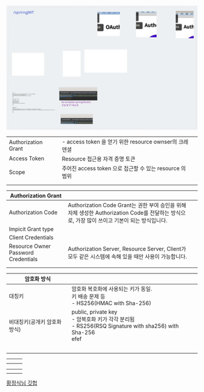 ---
---

![](../img/springOAuth2.excalidraw.svg)

||||
|---|---|---|
|Authorization Grant|- access token 을 얻기 위한 resource ownser의 크레덴셜||
|Access Token|Resource 접근용 자격 증명 토큰||
|Scope|주어진 access token 으로 접근할 수 있는 resource 의 범위||
||||
||||

|Authorization Grant|||
|---|---|---|
|Authorization Code|Authorization Code Grant는 권한 부여 승인을 위해 자체 생성한 Authorization Code를 전달하는 방식으로, 가장 많이 쓰이고 기본이 되는 방식입니다. ||
|Impicit Grant type|||
|Client Credentials|||
|Resource Owner Password Credentials|Authorization Server, Resource Server, Client가 모두 같은 시스템에 속해 있을 때만 사용이 가능합니다.||
||||
||||


|암호화 방식|||
|---|---|---|
|대칭키|암호화 복호화에 사용되는 키가 동일. </br> 키 배송 문제 등</br>- HS256(HMAC with Sha-256)||
|비대칭키(공개키 암호화 방식)|public, private key </br>- 암복호화 키가 각각 분리됨</br> - RS256(RSQ Signature with sha256) with Sha-256 </br> efef
||
||||
||||
||||
||||


||||
|---|---|---|
||||
||||

||||
|---|---|---|
||||
||||

[황정식님 깃헙](https://github.com/ITVillage-Kevin/rxjava )
